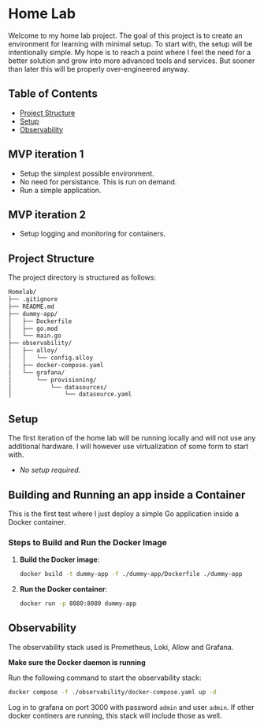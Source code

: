 # Home Lab

Welcome to my home lab project. The goal of this project is to create an environment for learning with minimal setup.
To start with, the setup will be intentionally simple. My hope is to reach a point where I feel the need for a better
solution and grow into more advanced tools and services. But sooner than later this will be properly over-engineered anyway.

## Table of Contents
- [Project Structure](#project-structure)
- [Setup](#setup)
- [Observability](#observability)

## MVP iteration 1
- Setup the simplest possible environment.
- No need for persistance. This is run on demand.
- Run a simple application.

## MVP iteration 2
- Setup logging and monitoring for containers.


## Project Structure

The project directory is structured as follows:
```markdown
Homelab/
├── .gitignore
├── README.md
├── dummy-app/
│   ├── Dockerfile
│   ├── go.mod
│   └── main.go
├── observability/
│   ├── alloy/
│   │   └── config.alloy
│   ├── docker-compose.yaml
│   └── grafana/
│       └── provisioning/
│           └── datasources/
│               └── datasource.yaml
```

## Setup

The first iteration of the home lab will be running locally and will not use any additional hardware.
I will however use virtualization of some form to start with.
- *No setup required.*

## Building and Running an app inside a Container

This is the first test where I just deploy a simple Go application inside a Docker container.

### Steps to Build and Run the Docker Image

1. **Build the Docker image**:
    ```sh
    docker build -t dummy-app -f ./dummy-app/Dockerfile ./dummy-app
    ```

2. **Run the Docker container**:
    ```sh
    docker run -p 8080:8080 dummy-app
    ```

## Observability

The observability stack used is Prometheus, Loki, Allow and Grafana.

**Make sure the Docker daemon is running**

Run the following command to start the observability stack:
```bash
docker compose -f ./observability/docker-compose.yaml up -d
```

Log in to grafana on port 3000 with password `admin` and user `admin`. If other docker continers are running, this stack will include those as well.
